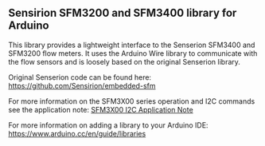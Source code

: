 ## Sensirion SFM3200 and SFM3400 library for Arduino

This library provides a lightweight interface to the Senserion SFM3400 and SFM3200 flow meters. It uses the Arduino Wire library to communicate with the flow sensors and is loosely based on the original Senserion library.

Original Senserion code can be found here: https://github.com/Sensirion/embedded-sfm

For more information on the SFM3X00 series operation and I2C commands see the application note: [SFM3X00 I2C Application Note](https://www.sensirion.com/fileadmin/user_upload/customers/sensirion/Dokumente/5_Mass_Flow_Meters/Sensirion_Mass_Flow_Meters_Application_Note_SFM3xxx.pdf)

For more information on adding a library to your Arduino IDE: https://www.arduino.cc/en/guide/libraries
